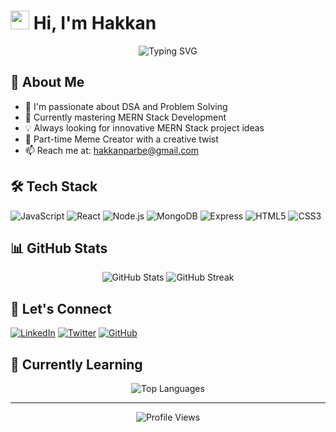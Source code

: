 # <img src="https://raw.githubusercontent.com/MartinHeinz/MartinHeinz/master/wave.gif" width="30px"> Hi, I'm Hakkan

<div align="center">
  <img src="https://readme-typing-svg.herokuapp.com?font=Fira+Code&pause=1000&color=00F72A&center=true&vCenter=true&width=435&lines=Full+Stack+Developer;Problem+Solver;MERN+Stack+Enthusiast;Meme+Creator+%F0%9F%8C%9D" alt="Typing SVG" />
</div>

## 🚀 About Me

- 🔭 I'm passionate about DSA and Problem Solving
- 🌱 Currently mastering MERN Stack Development
- 💡 Always looking for innovative MERN Stack project ideas
- 🎨 Part-time Meme Creator with a creative twist
- 📫 Reach me at: hakkanparbe@gmail.com

## 🛠️ Tech Stack

![JavaScript](https://img.shields.io/badge/-JavaScript-F7DF1E?style=flat&logo=javascript&logoColor=black)
![React](https://img.shields.io/badge/-React-61DAFB?style=flat&logo=react&logoColor=black)
![Node.js](https://img.shields.io/badge/-Node.js-339933?style=flat&logo=node.js&logoColor=white)
![MongoDB](https://img.shields.io/badge/-MongoDB-47A248?style=flat&logo=mongodb&logoColor=white)
![Express](https://img.shields.io/badge/-Express-000000?style=flat&logo=express&logoColor=white)
![HTML5](https://img.shields.io/badge/-HTML5-E34F26?style=flat&logo=html5&logoColor=white)
![CSS3](https://img.shields.io/badge/-CSS3-1572B6?style=flat&logo=css3&logoColor=white)

## 📊 GitHub Stats

<div align="center">
  <img src="https://github-readme-stats.vercel.app/api?username=HakkanShah&show_icons=true&theme=radical" alt="GitHub Stats" />
  <img src="https://github-readme-streak-stats.herokuapp.com/?user=HakkanShah&theme=radical" alt="GitHub Streak" />
</div>

## 🤝 Let's Connect

[![LinkedIn](https://img.shields.io/badge/-LinkedIn-0077B5?style=flat&logo=linkedin&logoColor=white)](https://linkedin.com/in/Hakkan)
[![Twitter](https://img.shields.io/badge/-Twitter-1DA1F2?style=flat&logo=twitter&logoColor=white)](https://twitter.com/yourusername)
[![GitHub](https://img.shields.io/badge/-GitHub-181717?style=flat&logo=github&logoColor=white)](https://github.com/HakkanShah)

## 🎯 Currently Learning

<div align="center">
  <img src="https://github-readme-stats.vercel.app/api/top-langs/?username=HakkanShah&layout=compact&theme=radical" alt="Top Languages" />
</div>

---

<div align="center">
  <img src="https://komarev.com/ghpvc/?username=HakkanShah&label=Profile%20views&color=0e75b6&style=flat" alt="Profile Views" />
</div>

<!---
hakkan3001/hakkan3001 is a ✨ special ✨ repository because its `README.md` (this file) appears on your GitHub profile.
You can click the Preview link to take a look at your changes.
--->
